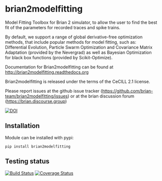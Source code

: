 brian2modelfitting
==================


Model Fitting Toolbox for Brian 2 simulator, to allow the user to find the best fit of the parameters for recorded traces and spike trains.

By default, we support a range of global derivative-free optimization methods, that include popular methods for model fitting, such as: Differential Evolution, Particle Swarm Optimization and Covariance Matrix Adaptation (provided by the Nevergrad) as well as Bayesian Optimization for black box functions (provided by Scikit-Optimize).

Documentation for Brian2modelfitting can be found at http://brian2modelfitting.readthedocs.org

Brian2modelfitting is released under the terms of the CeCILL 2.1 license.

Please report issues at the github issue tracker (https://github.com/brian-team/brian2modelfitting/issues) or at the brian discussion forum (https://brian.discourse.group)

[![DOI](https://zenodo.org/badge/DOI/10.5281/zenodo.4601961.svg)](https://doi.org/10.5281/zenodo.4601961)

Installation
------------
Module can be installed with pypi:
```
pip install brian2modelfitting
```


Testing status
--------------
[![Build Status](https://github.com/brian-team/brian2modelfitting/workflows/Tests/badge.svg)](https://github.com/brian-team/brian2modelfitting/actions) 
[![Coverage Status](https://coveralls.io/repos/github/brian-team/brian2modelfitting/badge.svg?branch=master)](https://coveralls.io/github/brian-team/brian2modelfitting?branch=master)
